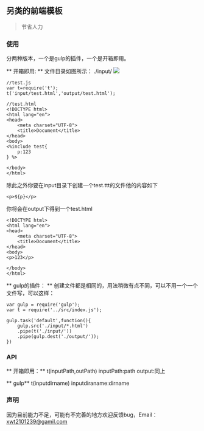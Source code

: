 ## 另类的前端模板

> 节省人力

### 使用
分两种版本，一个是gulp的插件，一个是开箱即用。

** 开箱即用: **
文件目录如图所示：
./input/
![](http://7xpser.com1.z0.glb.clouddn.com/QQ%E6%88%AA%E5%9B%BE20160804113815.png)
```
//test.js
var t=require('t');
t('input/test.html','output/test.html');

```
```
//test.html
<!DOCTYPE html>
<html lang="en">
<head>
	<meta charset="UTF-8">
	<title>Document</title>
</head>
<body>
<%include test{
	p:123
} %>

</body>
</html>

```
除此之外你要在input目录下创建一个test.ttt的文件他的内容如下
```
<p>${p}</p>

```
你将会在output下得到一个test.html

```
<!DOCTYPE html>
<html lang="en">
<head>
	<meta charset="UTF-8">
	<title>Document</title>
</head>
<body>
<p>123</p>

</body>
</html>

```

** gulp的插件： **
创建文件都是相同的，用法稍微有点不同，可以不用一个一个文件写，可以这样：
```
var gulp = require('gulp');
var t = require('../src/index.js');

gulp.task('default',function(){
	gulp.src('./input/*.html')
	.pipe(t('./input/'))
	.pipe(gulp.dest('./output/'));
})

```

### API
** 开箱即用：**
t(inputPath,outPath)
inputPath:path
output:同上


** gulp**
t(inputdirname)
inputdiraname:dirname

### 声明
因为目前能力不足，可能有不完善的地方欢迎反馈bug，Email：xwt2101239@gamil.com
